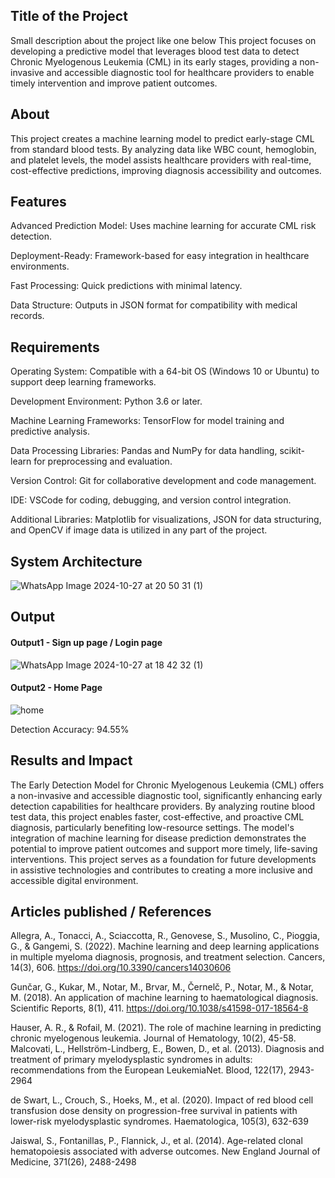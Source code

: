 ## Title of the Project
Small description about the project like one below
This project focuses on developing a predictive model that leverages blood test data to detect Chronic Myelogenous Leukemia (CML) in its early stages, providing a non-invasive and accessible diagnostic tool for healthcare providers to enable timely intervention and improve patient outcomes.
## About
<!--Detailed Description about the project-->
This project creates a machine learning model to predict early-stage CML from standard blood tests. By analyzing data like WBC count, hemoglobin, and platelet levels, the model assists healthcare providers with real-time, cost-effective predictions, improving diagnosis accessibility and outcomes.

## Features
<!--List the features of the project as shown below-->
Advanced Prediction Model: Uses machine learning for accurate CML risk detection.

Deployment-Ready: Framework-based for easy integration in healthcare environments.

Fast Processing: Quick predictions with minimal latency.

Data Structure: Outputs in JSON format for compatibility with medical records.

## Requirements
<!--List the requirements of the project as shown below-->
Operating System: Compatible with a 64-bit OS (Windows 10 or Ubuntu) to support deep learning frameworks.

Development Environment: Python 3.6 or later.

Machine Learning Frameworks: TensorFlow for model training and predictive analysis.

Data Processing Libraries: Pandas and NumPy for data handling, scikit-learn for preprocessing and evaluation.

Version Control: Git for collaborative development and code management.

IDE: VSCode for coding, debugging, and version control integration.

Additional Libraries: Matplotlib for visualizations, JSON for data structuring, and OpenCV if image data is utilized in any part of the project.

## System Architecture
<!--Embed the system architecture diagram as shown below-->
![WhatsApp Image 2024-10-27 at 20 50 31 (1)](https://github.com/user-attachments/assets/fedd57f3-9382-44c4-8e75-d1d4dd4132b2)



## Output

<!--Embed the Output picture at respective places as shown below as shown below-->
#### Output1 - Sign up page / Login page
![WhatsApp Image 2024-10-27 at 18 42 32 (1)](https://github.com/user-attachments/assets/2d359ed8-4727-4a17-b937-34f43898097f)


#### Output2 - Home Page

![home](https://github.com/user-attachments/assets/f2b106ca-29c3-414b-a0ea-4e91c9bef5a3)

Detection Accuracy: 94.55%



## Results and Impact
<!--Give the results and impact as shown below-->
The Early Detection Model for Chronic Myelogenous Leukemia (CML) offers a non-invasive and accessible diagnostic tool, significantly enhancing early detection capabilities for healthcare providers. By analyzing routine blood test data, this project enables faster, cost-effective, and proactive CML diagnosis, particularly benefiting low-resource settings. The model's integration of machine learning for disease prediction demonstrates the potential to improve patient outcomes and support more timely, life-saving interventions.
This project serves as a foundation for future developments in assistive technologies and contributes to creating a more inclusive and accessible digital environment.

## Articles published / References
Allegra, A., Tonacci, A., Sciaccotta, R., Genovese, S., Musolino, C., Pioggia, G., & Gangemi, S. (2022). Machine learning and deep learning applications in multiple myeloma diagnosis, prognosis, and treatment selection. Cancers, 14(3), 606. https://doi.org/10.3390/cancers14030606

Gunčar, G., Kukar, M., Notar, M., Brvar, M., Černelč, P., Notar, M., & Notar, M. (2018). An application of machine learning to haematological diagnosis. Scientific Reports, 8(1), 411. https://doi.org/10.1038/s41598-017-18564-8

Hauser, A. R., & Rofail, M. (2021). The role of machine learning in predicting chronic myelogenous leukemia. Journal of Hematology, 10(2), 45-58.
 Malcovati, L., Hellström-Lindberg, E., Bowen, D., et al. (2013).    Diagnosis and treatment of primary myelodysplastic syndromes in adults: recommendations from the European LeukemiaNet. Blood, 122(17), 2943-2964

  de Swart, L., Crouch, S., Hoeks, M., et al. (2020). Impact of red blood cell transfusion dose density on progression-free survival in patients with lower-risk myelodysplastic syndromes. Haematologica, 105(3), 632-639

  Jaiswal, S., Fontanillas, P., Flannick, J., et al. (2014). Age-related clonal hematopoiesis associated with adverse outcomes. New England Journal of Medicine, 371(26), 2488-2498​





